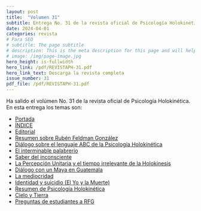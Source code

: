 ```yaml
---
layout: post
title:  "Volumen 31"
subtitle: Entrega No. 31 de la revista oficial de Psicología Holokinética
date: 2024-04-01
categories: revista
# Para SEO
# subtitle: The page subtitle
# description: This is the meta description for this page and will help it appear in search engines
# image: /img/page-image.jpg
hero_height: is-fullwidth
hero_link: /pdf/REVISTAPH-31.pdf
hero_link_text: Descarga la revista completa
issue_number: 31
pdf_file: /pdf/REVISTAPH-31.pdf
---
```


Ha salido el volúmen No. 31 de la revista oficial de Psicología Holokinética. 
En esta entrega los temas son:


- [Portada](/pdf/REVISTAPH-31.pdf#page=1)
- [ÍNDICE](/pdf/REVISTAPH-31.pdf#page=3)
- [Editorial](/pdf/REVISTAPH-31.pdf#page=4)
- [Resumen sobre Rubén Feldman González](/pdf/REVISTAPH-31.pdf#page=5)
- [Diálogo sobre el lenguaje ABC de la Psicología Holokinética](/pdf/REVISTAPH-31.pdf#page=7)
- [El interminable palabrerío](/pdf/REVISTAPH-31.pdf#page=14)
- [Saber del inconsciente](/pdf/REVISTAPH-31.pdf#page=17)
- [La Percepción Unitaria y el tiempo irrelevante de la Holokinesis](/pdf/REVISTAPH-31.pdf#page=20)
- [Diálogo con un Maya en Guatemala](/pdf/REVISTAPH-31.pdf#page=22)
- [La mediocridad](/pdf/REVISTAPH-31.pdf#page=34)
- [Identidad y suicidio (El Yo y la Muerte)](/pdf/REVISTAPH-31.pdf#page=36)
- [Resumen de Psicología Holokinética](/pdf/REVISTAPH-31.pdf#page=39)
- [Cielo y Tierra](/pdf/REVISTAPH-31.pdf#page=40)
- [Preguntas de estudiantes a RFG](/pdf/REVISTAPH-31.pdf#page=41)
